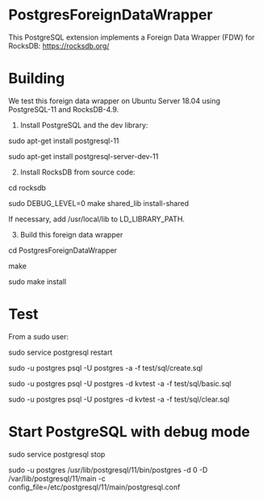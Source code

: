 # PostgresForeignDataWrapper

This PostgreSQL extension implements a Foreign Data Wrapper (FDW) for RocksDB: https://rocksdb.org/

# Building

We test this foreign data wrapper on Ubuntu Server 18.04 using PostgreSQL-11 and RocksDB-4.9.

1) Install PostgreSQL and the dev library:

sudo apt-get install postgresql-11

sudo apt-get install postgresql-server-dev-11

2) Install RocksDB from source code:

cd rocksdb

sudo DEBUG_LEVEL=0 make shared_lib install-shared

If necessary, add /usr/local/lib to LD_LIBRARY_PATH.

3) Build this foreign data wrapper

cd PostgresForeignDataWrapper 

make

sudo make install

# Test

From a sudo user:

sudo service postgresql restart  

sudo -u postgres psql -U postgres -a -f test/sql/create.sql 

sudo -u postgres psql -U postgres -d kvtest -a -f test/sql/basic.sql 

sudo -u postgres psql -U postgres -d kvtest -a -f test/sql/clear.sql  

# Start PostgreSQL with debug mode

sudo service postgresql stop  

sudo -u postgres /usr/lib/postgresql/11/bin/postgres -d 0 -D /var/lib/postgresql/11/main -c config_file=/etc/postgresql/11/main/postgresql.conf  
